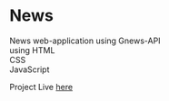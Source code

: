 # News
News web-application using Gnews-API  
using HTML  
      CSS  
      JavaScript  
      
Project Live [here]( https://chetan0000.github.io/News/)      
